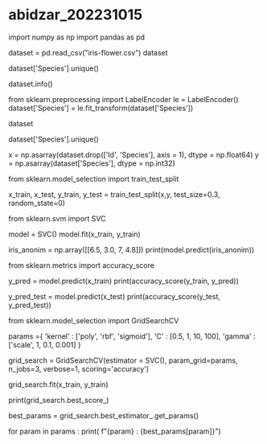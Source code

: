 # abidzar_202231015

import numpy as np
import pandas as pd

dataset = pd.read_csv("iris-flower.csv")
dataset

dataset['Species'].unique()

dataset.info()

from sklearn.preprocessing import LabelEncoder
le = LabelEncoder()
dataset['Species'] = le.fit_transform(dataset['Species'])

dataset

dataset['Species'].unique()

x = np.asarray(dataset.drop(['Id', 'Species'], axis = 1), dtype = np.float64)
y = np.asarray(dataset['Species'], dtype = np.int32)

from sklearn.model_selection import train_test_split

x_train, x_test, y_train, y_test = train_test_split(x,y, test_size=0.3, random_state=0)

from sklearn.svm import SVC

model = SVC()
model.fit(x_train, y_train)

iris_anonim = np.array([[6.5, 3.0, 7, 4.8]])
print(model.predict(iris_anonim))

from sklearn.metrics import accuracy_score

y_pred = model.predict(x_train)
print(accuracy_score(y_train, y_pred))

y_pred_test = model.predict(x_test)
print(accuracy_score(y_test, y_pred_test))

from sklearn.model_selection import GridSearchCV

params ={
    'kernel' : ['poly', 'rbf', 'sigmoid'],
    'C' : [0.5, 1, 10, 100],
    'gamma' : ['scale', 1, 0.1, 0.001]
}

grid_search = GridSearchCV(estimator = SVC(), param_grid=params, n_jobs=3, verbose=1, scoring='accuracy')

grid_search.fit(x_train, y_train)

print(grid_search.best_score_)

best_params = grid_search.best_estimator_.get_params()

for param in params :
    print( f"{param} : {best_params[param]}")
